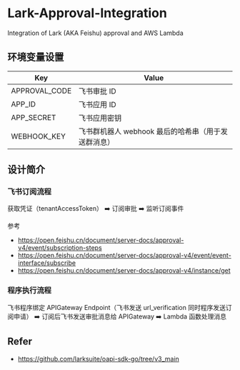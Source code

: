# Lark-Approval-Integration
Integration of Lark (AKA Feishu) approval and AWS Lambda



## 环境变量设置

| Key           | **Value**                                           |
| ------------- | --------------------------------------------------- |
| APPROVAL_CODE | 飞书审批 ID                                         |
| APP_ID        | 飞书应用 ID                                         |
| APP_SECRET    | 飞书应用密钥                                        |
| WEBHOOK_KEY   | 飞书群机器人 webhook 最后的哈希串（用于发送群消息） |



## 设计简介

### 飞书订阅流程

获取凭证（tenantAccessToken） :arrow_right: 订阅审批 :arrow_right: 监听订阅事件

参考

* https://open.feishu.cn/document/server-docs/approval-v4/event/subscription-steps
* https://open.feishu.cn/document/server-docs/approval-v4/event/event-interface/subscribe
* https://open.feishu.cn/document/server-docs/approval-v4/instance/get



### 程序执行流程

飞书程序绑定 APIGateway Endpoint（飞书发送 url_verification 同时程序发送订阅申请） :arrow_right: 订阅后飞书发送审批消息给 APIGateway :arrow_right: Lambda 函数处理消息



## Refer

* https://github.com/larksuite/oapi-sdk-go/tree/v3_main
